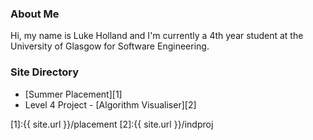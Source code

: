 ### About Me
Hi, my name is Luke Holland and I'm currently a 4th year student at the University of Glasgow for Software Engineering.

### Site Directory
* [Summer Placement][1]
* Level 4 Project - [Algorithm Visualiser][2]

[1]:{{ site.url }}/placement
[2]:{{ site.url }}/indproj

